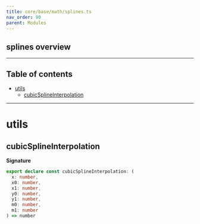 ```yaml
---
title: core/base/math/splines.ts
nav_order: 90
parent: Modules
---
```


## splines overview

---

<h2 class="text-delta">Table of contents</h2>

- [utils](#utils)
  - [cubicSplineInterpolation](#cubicsplineinterpolation)

---

# utils

## cubicSplineInterpolation

**Signature**

```ts
export declare const cubicSplineInterpolation: (
  x: number,
  x0: number,
  x1: number,
  y0: number,
  y1: number,
  m0: number,
  m1: number
) => number
```
